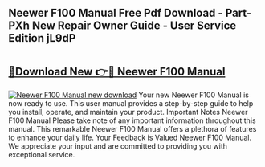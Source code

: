 ## Neewer F100 Manual Free Pdf Download - Part-PXh New Repair Owner Guide - User Service Edition jL9dP

# <h2><a href="http://cf20840.oget.top/?id=Neewer+F100+Manual">🔗Download New 👉🔴 Neewer F100 Manual</a></h2>

[![Neewer F100 Manual new download](https://i.imgur.com/5g1atiW.png)](http://cf20840.oget.top/?id=Neewer+F100+Manual)
Your new Neewer F100 Manual is now ready to use. This user manual provides a step-by-step guide to help you install, operate, and maintain your product. Important Notes Neewer F100 Manual Please take note of any important information throughout this manual. This remarkable Neewer F100 Manual offers a plethora of features to enhance your daily life. Your Feedback is Valued Neewer F100 Manual. We appreciate your input and are committed to providing you with exceptional service.
